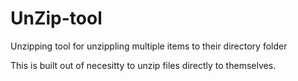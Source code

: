 # UnZip-tool
Unzipping tool for unzippling multiple items to their directory folder

This is built out of necesitty to unzip files directly to themselves.
